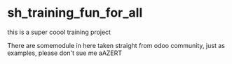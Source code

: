# sh_training_fun_for_all
this is a super coool training project 

There are somemodule in here taken straight from odoo community, just as examples, please don't sue me
aAZERT
